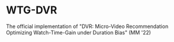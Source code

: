 # WTG-DVR
The official implementation of "DVR: Micro-Video Recommendation Optimizing Watch-Time-Gain under Duration Bias" (MM '22)
